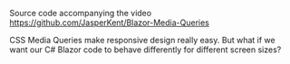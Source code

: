 Source code accompanying the video https://github.com/JasperKent/Blazor-Media-Queries

CSS Media Queries make responsive design really easy. But what if we want our C# Blazor code to behave differently for different screen sizes?

